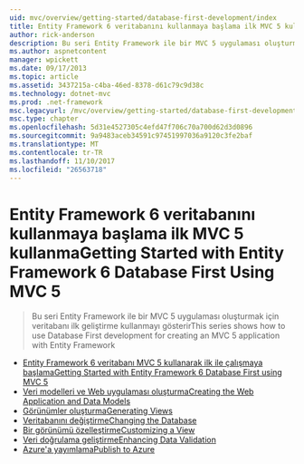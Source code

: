```yaml
---
uid: mvc/overview/getting-started/database-first-development/index
title: Entity Framework 6 veritabanını kullanmaya başlama ilk MVC 5 kullanma | Microsoft Docs
author: rick-anderson
description: Bu seri Entity Framework ile bir MVC 5 uygulaması oluşturmak için veritabanı ilk geliştirme kullanmayı gösterir
ms.author: aspnetcontent
manager: wpickett
ms.date: 09/17/2013
ms.topic: article
ms.assetid: 3437215a-c4ba-46ed-8378-d61c79c9d38c
ms.technology: dotnet-mvc
ms.prod: .net-framework
msc.legacyurl: /mvc/overview/getting-started/database-first-development
msc.type: chapter
ms.openlocfilehash: 5d31e4527305c4efd47f706c70a700d62d3d0896
ms.sourcegitcommit: 9a9483aceb34591c97451997036a9120c3fe2baf
ms.translationtype: MT
ms.contentlocale: tr-TR
ms.lasthandoff: 11/10/2017
ms.locfileid: "26563718"
---
```

<a name="getting-started-with-entity-framework-6-database-first-using-mvc-5"></a><span data-ttu-id="b9d08-103">Entity Framework 6 veritabanını kullanmaya başlama ilk MVC 5 kullanma</span><span class="sxs-lookup"><span data-stu-id="b9d08-103">Getting Started with Entity Framework 6 Database First Using MVC 5</span></span>
====================
> <span data-ttu-id="b9d08-104">Bu seri Entity Framework ile bir MVC 5 uygulaması oluşturmak için veritabanı ilk geliştirme kullanmayı gösterir</span><span class="sxs-lookup"><span data-stu-id="b9d08-104">This series shows how to use Database First development for creating an MVC 5 application with Entity Framework</span></span>


- [<span data-ttu-id="b9d08-105">Entity Framework 6 veritabanı MVC 5 kullanarak ilk ile çalışmaya başlama</span><span class="sxs-lookup"><span data-stu-id="b9d08-105">Getting Started with Entity Framework 6 Database First using MVC 5</span></span>](setting-up-database.md)
- [<span data-ttu-id="b9d08-106">Veri modelleri ve Web uygulaması oluşturma</span><span class="sxs-lookup"><span data-stu-id="b9d08-106">Creating the Web Application and Data Models</span></span>](creating-the-web-application.md)
- [<span data-ttu-id="b9d08-107">Görünümler oluşturma</span><span class="sxs-lookup"><span data-stu-id="b9d08-107">Generating Views</span></span>](generating-views.md)
- [<span data-ttu-id="b9d08-108">Veritabanını değiştirme</span><span class="sxs-lookup"><span data-stu-id="b9d08-108">Changing the Database</span></span>](changing-the-database.md)
- [<span data-ttu-id="b9d08-109">Bir görünümü özelleştirme</span><span class="sxs-lookup"><span data-stu-id="b9d08-109">Customizing a View</span></span>](customizing-a-view.md)
- [<span data-ttu-id="b9d08-110">Veri doğrulama geliştirme</span><span class="sxs-lookup"><span data-stu-id="b9d08-110">Enhancing Data Validation</span></span>](enhancing-data-validation.md)
- [<span data-ttu-id="b9d08-111">Azure'a yayımlama</span><span class="sxs-lookup"><span data-stu-id="b9d08-111">Publish to Azure</span></span>](publish-to-azure.md)
